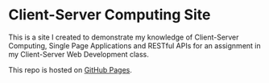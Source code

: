# Client-Server Computing Site
This is a site I created to demonstrate my knowledge of Client-Server Computing, Single Page Applications and RESTful APIs for an assignment in my Client-Server Web Development class.

This repo is hosted on [GitHub Pages](https://inkvoiid.github.io/client-server-computing-site).
